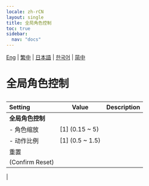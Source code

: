 ```yaml
---
locale: zh-rCN
layout: single
title: 全局角色控制
toc: true
sidebar:
  nav: "docs"
---
```

[Eng](/dancexr/menu/2025.4/actors/global_actor_control) | [繁中](/tw/dancexr/menu/2025.4/actors/global_actor_control) | [日本語](/jp/dancexr/menu/2025.4/actors/global_actor_control) | [한국어](/kr/dancexr/menu/2025.4/actors/global_actor_control) | [简中](/zh/dancexr/menu/2025.4/actors/global_actor_control)

# 全局角色控制

## 

| Setting | Value | Description |
| :--- | --- | :--- |
|**全局角色控制** | | 
|- 角色缩放| [1] (0.15 ~ 5) | 
|- 动作比例| [1] (0.5 ~ 1.5) | 
| 重置 || 
| (Confirm Reset) || 
|
